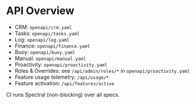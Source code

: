 # API Overview
- CRM: `openapi/crm.yaml`
- Tasks: `openapi/tasks.yaml`
- Log: `openapi/log.yaml`
- Finance: `openapi/finance.yaml`
- Buoy: `openapi/buoy.yaml`
- Manual: `openapi/manual.yaml`
- Proactivity: `openapi/proactivity.yaml`
- Roles & Overrides: see `/api/admin/roles/*` in `openapi/proactivity.yaml`
- Feature usage telemetry: `/api/usage/*`
- Feature activation: `/api/features/active`

CI runs Spectral (non-blocking) over all specs.
